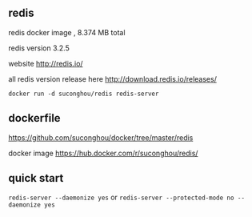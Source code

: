 ## redis

redis docker image , 8.374 MB total

redis version 3.2.5

website http://redis.io/

all redis version release here http://download.redis.io/releases/


```
docker run -d suconghou/redis redis-server
```


## dockerfile

https://github.com/suconghou/docker/tree/master/redis


docker image  https://hub.docker.com/r/suconghou/redis/

## quick start

`redis-server --daemonize yes`
or
`redis-server --protected-mode no --daemonize yes`
